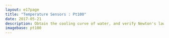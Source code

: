 ```yaml
---
layout: e17page
title: "Temperature Sensors : Pt100"
date: 2017-05-21
description: Obtain the cooling curve of water, and verify Newton's law of cooling
imagebase: pt100
---
```



